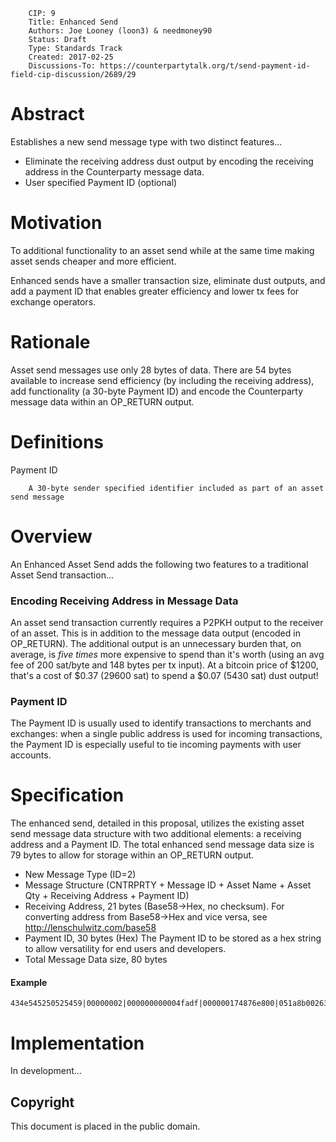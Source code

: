         CIP: 9
        Title: Enhanced Send
        Authors: Joe Looney (loon3) & needmoney90
        Status: Draft
        Type: Standards Track
        Created: 2017-02-25
        Discussions-To: https://counterpartytalk.org/t/send-payment-id-field-cip-discussion/2689/29


# Abstract

Establishes a new send message type with two distinct features...  

* Eliminate the receiving address dust output by encoding the receiving address in the Counterparty message data.  
* User specified Payment ID (optional)


# Motivation

To additional functionality to an asset send while at the same time making asset sends cheaper and more efficient.

Enhanced sends have a smaller transaction size, eliminate dust outputs, and add a payment ID that enables greater efficiency and lower tx fees for exchange operators.


# Rationale

Asset send messages use only 28 bytes of data.  There are 54 bytes available to increase send efficiency (by including the receiving address), add functionality (a 30-byte Payment ID) and encode the Counterparty message data within an OP_RETURN output.


# Definitions

Payment ID

        A 30-byte sender specified identifier included as part of an asset send message
        

# Overview

An Enhanced Asset Send adds the following two features to a traditional Asset Send transaction...

### Encoding Receiving Address in Message Data

An asset send transaction currently requires a P2PKH output to the receiver of an asset.  This is in addition to the message data output (encoded in OP_RETURN).  The additional output is an unnecessary burden that, on average, is *five times* more expensive to spend than it's worth (using an avg fee of 200 sat/byte and 148 bytes per tx input).  At a bitcoin price of $1200, that's a cost of $0.37 (29600 sat) to spend a $0.07 (5430 sat) dust output!

### Payment ID 

The Payment ID is usually used to identify transactions to merchants and exchanges: when a single public address is used for incoming transactions, the Payment ID is especially useful to tie incoming payments with user accounts. 


# Specification

The enhanced send, detailed in this proposal, utilizes the existing asset send message data structure with two additional elements: a receiving address and a Payment ID.  The total enhanced send message data size is 79 bytes to allow for storage within an OP_RETURN output.

*   New Message Type (ID=2)
*   Message Structure (CNTRPRTY + Message ID + Asset Name + Asset Qty + Receiving Address + Payment ID)
*   Receiving Address, 21 bytes (Base58->Hex, no checksum). 
    For converting address from Base58->Hex and vice versa, see http://lenschulwitz.com/base58
*   Payment ID, 30 bytes (Hex) The Payment ID to be stored as a hex string to allow versatility for end users and developers.
*   Total Message Data size, 80 bytes


#### Example
```
434e545250525459|00000002|000000000004fadf|000000174876e800|051a8b0026343166625c7475f01e48b5ede8c0252e|1effffffffffffffffffffffffffffffffffffffffffffffffffffffffffff
```


# Implementation

In development...

## Copyright ##

This document is placed in the public domain.
